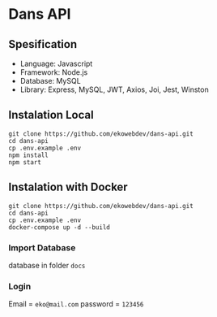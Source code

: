 # Dans API

## Spesification
- Language: Javascript
- Framework: Node.js
- Database: MySQL
- Library: Express, MySQL, JWT, Axios, Joi, Jest, Winston

## Instalation Local

```
git clone https://github.com/ekowebdev/dans-api.git
cd dans-api
cp .env.example .env
npm install
npm start
```

## Instalation with Docker

```
git clone https://github.com/ekowebdev/dans-api.git
cd dans-api
cp .env.example .env
docker-compose up -d --build
```

### Import Database
database in folder ```docs```

### Login
Email = ```eko@mail.com``` 
password = ```123456```
